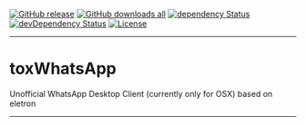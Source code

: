 [![GitHub release][github-image-release]][github-url]
[![GitHub downloads all][github-image-downloads-all]][github-url]
[![dependency Status][dependency-image]][dependency-url]
[![devDependency Status][devDependency-image]][devDependency-url]
[![License][license-image]][license-url]

***

# toxWhatsApp

Unofficial WhatsApp Desktop Client (currently only for OSX) based on eletron

***

[github-image-release]: https://img.shields.io/github/release/dasrick/tox-electron-whatsapp.svg?style=flat-square
[github-image-downloads-all]: https://img.shields.io/github/downloads/dasrick/tox-electron-whatsapp/total.svg?style=flat-square
[github-url]: https://github.com/dasrick/tox-electron-whatsapp

[dependency-image]: https://david-dm.org/dasrick/tox-electron-whatsapp/status.svg?style=flat-square
[dependency-url]: https://david-dm.org/dasrick/tox-electron-whatsapp#info=dependencies
[devDependency-image]: https://david-dm.org/dasrick/tox-electron-whatsapp/dev-status.svg?style=flat-square
[devDependency-url]: https://david-dm.org/dasrick/tox-electron-whatsapp#info=devDependencies

[license-image]: https://img.shields.io/github/license/dasrick/tox-electron-whatsapp.svg?style=flat-square
[license-url]: https://github.com/dasrick/tox-electron-whatsapp/blob/master/LICENSE